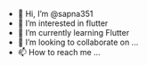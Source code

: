 - 👋 Hi, I’m @sapna351
- 👀 I’m interested in flutter
- 🌱 I’m currently learning Flutter
- 💞️ I’m looking to collaborate on ...
- 📫 How to reach me ...

<!---
sapna351/sapna351 is a ✨ special ✨ repository because its `README.md` (this file) appears on your GitHub profile.
You can click the Preview link to take a look at your changes.
--->
